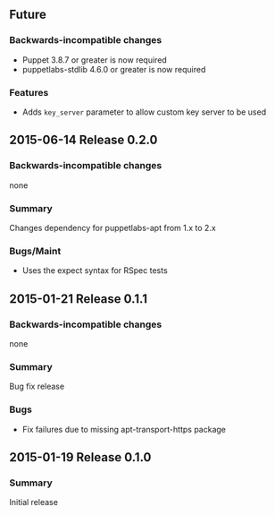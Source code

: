 ## Future

### Backwards-incompatible changes

- Puppet 3.8.7 or greater is now required
- puppetlabs-stdlib 4.6.0 or greater is now required

### Features

- Adds `key_server` parameter to allow custom key server to be used

## 2015-06-14 Release 0.2.0

### Backwards-incompatible changes

none

### Summary

Changes dependency for puppetlabs-apt from 1.x to 2.x

### Bugs/Maint

- Uses the expect syntax for RSpec tests

## 2015-01-21 Release 0.1.1

### Backwards-incompatible changes

none

### Summary

Bug fix release

### Bugs

- Fix failures due to missing apt-transport-https package

## 2015-01-19 Release 0.1.0

### Summary

Initial release
